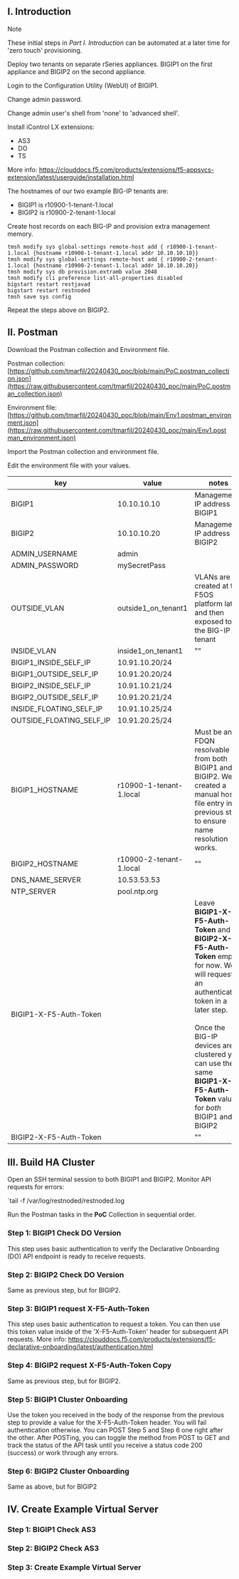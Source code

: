 ## I. Introduction

>[!NOTE]
>These initial steps in *Part I. Introduction* can be automated at a later time for 'zero touch' provisioning.

Deploy two tenants on separate rSeries appliances. BIGIP1 on the first appliance and BIGIP2 on the second appliance.

Login to the Configuration Utility (WebUI) of BIGIP1.

Change admin password.

Change admin user's shell from 'none' to 'advanced shell'.

Install iControl LX extensions:
- AS3
- DO
- TS

More info: https://clouddocs.f5.com/products/extensions/f5-appsvcs-extension/latest/userguide/installation.html

The hostnames of our two example BIG-IP tenants are:

- BIGIP1 is r10900-1-tenant-1.local
- BIGIP2 is r10900-2-tenant-1.local

Create host records on each BIG-IP and provision extra management memory.

```
tmsh modify sys global-settings remote-host add { r10900-1-tenant-1.local {hostname r10900-1-tenant-1.local addr 10.10.10.10}}
tmsh modify sys global-settings remote-host add { r10900-2-tenant-1.local {hostname r10900-2-tenant-1.local addr 10.10.10.20}}
tmsh modify sys db provision.extramb value 2048
tmsh modify cli preference list-all-properties disabled
bigstart restart restjavad
bigstart restart restnoded
tmsh save sys config
```

Repeat the steps above on BIGIP2.

## II. Postman

Download the Postman collection and Environment file.

Postman collection:
[https://github.com/tmarfil/20240430_poc/blob/main/PoC.postman_collection.json](https://raw.githubusercontent.com/tmarfil/20240430_poc/main/PoC.postman_collection.json)

Environment file:
[https://github.com/tmarfil/20240430_poc/blob/main/Env1.postman_environment.json](https://raw.githubusercontent.com/tmarfil/20240430_poc/main/Env1.postman_environment.json)

Import the Postman collection and environment file.

Edit the environment file with your values.

| key                      | value                   | notes                                                                                                                                                                                                                                                                   |
| ------------------------ | ----------------------- | ----------------------------------------------------------------------------------------------------------------------------------------------------------------------------------------------------------------------------------------------------------------------- |
| BIGIP1                   | 10.10.10.10             | Management IP address of BIGIP1                                                                                                                                                                                                                                         |
| BIGIP2                   | 10.10.10.20             | Management IP address of BIGIP2                                                                                                                                                                                                                                         |
| ADMIN_USERNAME           | admin                   |                                                                                                                                                                                                                                                                         |
| ADMIN_PASSWORD           | mySecretPass            |                                                                                                                                                                                                                                                                         |
| OUTSIDE_VLAN             | outside1_on_tenant1     | VLANs are created at the F5OS platform later and then exposed to the BIG-IP tenant                                                                                                                                                                                     |
| INSIDE_VLAN              | inside1_on_tenant1      | ""                                                                                                                                                                                                                                                                      |
| BIGIP1_INSIDE_SELF_IP    | 10.91.10.20/24          |                                                                                                                                                                                                                                                                         |
| BIGIP1_OUTSIDE_SELF_IP   | 10.91.20.20/24          |                                                                                                                                                                                                                                                                         |
| BIGIP2_INSIDE_SELF_IP    | 10.91.10.21/24          |                                                                                                                                                                                                                                                                         |
| BIGIP2_OUTSIDE_SELF_IP   | 10.91.20.21/24          |                                                                                                                                                                                                                                                                         |
| INSIDE_FLOATING_SELF_IP  | 10.91.10.25/24          |                                                                                                                                                                                                                                                                         |
| OUTSIDE_FLOATING_SELF_IP | 10.91.20.25/24          |                                                                                                                                                                                                                                                                         |
| BIGIP1_HOSTNAME          | r10900-1-tenant-1.local | Must be an FDQN resolvable from both BIGIP1 and BIGIP2. We created a manual hosts file entry in a previous step to ensure name resolution works.                                                                                                                        |
| BIGIP2_HOSTNAME          | r10900-2-tenant-1.local | ""                                                                                                                                                                                                                                                                      |
| DNS_NAME_SERVER          | 10.53.53.53             |                                                                                                                                                                                                                                                                         |
| NTP_SERVER               | pool.ntp.org            |                                                                                                                                                                                                                                                                         |
| BIGIP1-X-F5-Auth-Token   |                         | Leave **BIGIP1-X-F5-Auth-Token** and **BIGIP2-X-F5-Auth-Token** empty for now. We will request an authentication token in a later step.<br><br>Once the BIG-IP devices are clustered you can use the same **BIGIP1-X-F5-Auth-Token** value for _both_ BIGIP1 and BIGIP2 |
| BIGIP2-X-F5-Auth-Token   |                         | ""                                                                                                                                                                                                                                                                      |


## III. Build HA Cluster

Open an SSH terminal session to both BIGIP1 and BIGIP2. Monitor API requests for errors:

`tail -f /var/log/restnoded/restnoded.log

Run the Postman tasks in the **PoC** Collection in sequential order.

### Step 1: BIGIP1 Check DO Version
This step uses basic authentication to verify the Declarative Onboarding (DO) API endpoint is ready to receive requests.

### Step 2: BIGIP2 Check DO Version
Same as previous step, but for BIGIP2.

### Step 3: BIGIP1 request X-F5-Auth-Token
This step uses basic authentication to request a token. You can then use this token value inside of the 'X-F5-Auth-Token' header for subsequent API requests. More info: https://clouddocs.f5.com/products/extensions/f5-declarative-onboarding/latest/authentication.html

### Step 4: BIGIP2 request X-F5-Auth-Token Copy
Same as previous step, but for BIGIP2.

### Step 5: BIGIP1 Cluster Onboarding
Use the token you received in the body of the response from the previous step to provide a value for the X-F5-Auth-Token header. You will fail authentication otherwise. You can POST Step 5 and Step 6 one right after the other. After POSTing, you can toggle the method from POST to GET and track the status of the API task until you receive a status code 200 (success) or work through any errors.

### Step 6: BIGIP2 Cluster Onboarding
Same as above, but for BIGIP2

## IV. Create Example Virtual Server

### Step 1: BIGIP1 Check AS3

### Step 2: BIGIP2 Check AS3

### Step 3: Create Example Virtual Server

